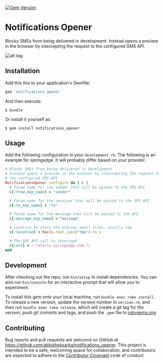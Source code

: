 [![Gem Version](https://badge.fury.io/rb/notifications_opener.svg)](http://badge.fury.io/rb/notifications_opener)

# Notifications Opener

Blocks SMSs from being delivered in development. Instead opens a preview in the browser by intercepting the request to the configured SMS API.


![alt tag](https://cloud.githubusercontent.com/assets/4833588/17463047/cabef4a2-5cdb-11e6-8117-f2a27c71c54c.png)
## Installation

Add this line to your application's Gemfile:

```ruby
gem 'notifications_opener'
```

And then execute:

    $ bundle

Or install it yourself as:

    $ gem install notifications_opener

## Usage

Add the following configuration in your `development.rb`. The following is an example for springedge. It will probably differ based on your provider.

```ruby
# Blocks SMSs from being delivered in development
# Instead opens a preview in the browser by intercepting the request to
# the configured SMS API
NotificationsOpener.configure do | c |
  # Param name for the sender that will be passed to the SMS API
  c[:from_key_name] = "sender"

  # Param name for the receiver that will be passed to the SMS API
  c[:to_key_name] = "to"

  # Param name for the message that will be passed to the API
  c[:message_key_name] = "message"

  # Location to store the preview email files, usually tmp
  c[:location] = Rails.root.join("tmp").to_s

  # The SMS API call to intercept
  c[:url] = /.*alerts.springedge.com.*/
end
```

## Development

After checking out the repo, run `bin/setup` to install dependencies. You can also run `bin/console` for an interactive prompt that will allow you to experiment.

To install this gem onto your local machine, run `bundle exec rake install`. To release a new version, update the version number in `version.rb`, and then run `bundle exec rake release`, which will create a git tag for the version, push git commits and tags, and push the `.gem` file to [rubygems.org](https://rubygems.org).

## Contributing

Bug reports and pull requests are welcome on GitHub at https://github.com/abhisheksarka/notifications_opener. This project is intended to be a safe, welcoming space for collaboration, and contributors are expected to adhere to the [Contributor Covenant](http://contributor-covenant.org) code of conduct.
